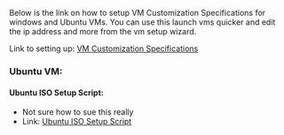 Below is the link on how to setup VM Customization Specifications for windows and Ubuntu VMs. You can use this launch vms quicker and edit the ip address and more from the vm setup wizard.

Link to setting up: [VM Customization Specifications](https://docs.vmware.com/en/VMware-vSphere/7.0/com.vmware.vsphere.vm_admin.doc/GUID-EB5F090E-723C-4470-B640-50B35D1EC016.html)

### Ubuntu VM:
#### Ubuntu ISO Setup Script:
- Not sure how to sue this really
- Link: [Ubuntu ISO Setup Script](https://gist.github.com/wildactual/7cc9805dc7fa52d3aba6bbc69d6bbb0f)

